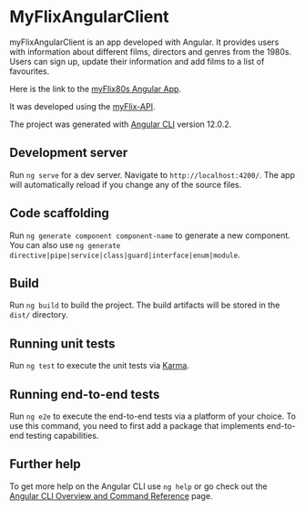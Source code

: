 # MyFlixAngularClient

myFlixAngularClient is an app developed with Angular.  It provides users with information about different films, directors and genres from the 1980s. Users can sign up, update their information and add films to a list of favourites. 

Here is the link to the [myFlix80s Angular App](https://adstrat.github.io/myFlix80s-angular-client/welcome).

It was developed using the [myFlix-API](https://github.com/Adstrat/myFlix80s).

The project was generated with [Angular CLI](https://github.com/angular/angular-cli) version 12.0.2.

## Development server

Run `ng serve` for a dev server. Navigate to `http://localhost:4200/`. The app will automatically reload if you change any of the source files.

## Code scaffolding

Run `ng generate component component-name` to generate a new component. You can also use `ng generate directive|pipe|service|class|guard|interface|enum|module`.

## Build

Run `ng build` to build the project. The build artifacts will be stored in the `dist/` directory.

## Running unit tests

Run `ng test` to execute the unit tests via [Karma](https://karma-runner.github.io).

## Running end-to-end tests

Run `ng e2e` to execute the end-to-end tests via a platform of your choice. To use this command, you need to first add a package that implements end-to-end testing capabilities.

## Further help

To get more help on the Angular CLI use `ng help` or go check out the [Angular CLI Overview and Command Reference](https://angular.io/cli) page.
